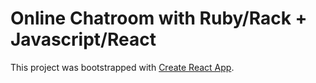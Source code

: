 # Online Chatroom with Ruby/Rack + Javascript/React

This project was bootstrapped with [Create React App](https://github.com/facebook/create-react-app).


